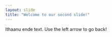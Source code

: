 ```yaml
---
layout: slide
title: "Welcome to our second slide!"
---
```

Ithaanu ende text.
Use the left arrow to go back!
